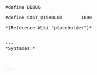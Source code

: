 <pre>#define DEBUG

#define COST_DISABLED		1000

*(Reference Wiki "placeholder")*


---
*Syntaxes:*

<!-- [] call `BIN_fnc_setObjectGrid` -->

---
